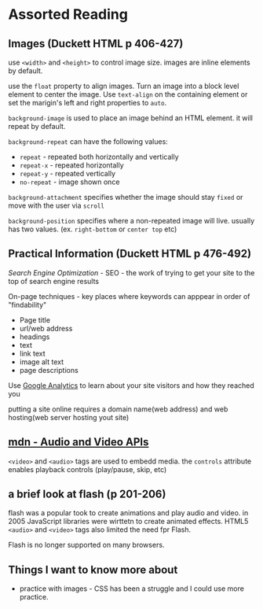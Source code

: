# Assorted Reading

## Images (Duckett HTML p 406-427)

use `<width>` and `<height>` to control image size. images are inline elements by default.

use the `float` property to align images. Turn an image into a block level element to center the image. Use `text-align` on the containing element or set the marigin's left and right properties to `auto`.

`background-image` is used to place an image behind an HTML element. it will repeat by default.

`background-repeat` can have the following values: 

* `repeat` - repeated both horizontally and vertically
* `repeat-x` - repeated horizontally
* `repeat-y` - repeated vertically
* `no-repeat` - image shown once

`background-attachment` specifies whether the image should stay `fixed` or move with the user via `scroll`

`background-position` specifies where a non-repeated image will live. usually has two values. (ex. `right-bottom` or `center top` etc)

## Practical Information (Duckett HTML p 476-492)

*Search Engine Optimization* - SEO - the work of trying to get your site to the top of search engine results

On-page techniques - key places where keywords can apppear in order of "findability"

* Page title
* url/web address
* headings
* text
* link text
* image alt text
* page descriptions

Use [Google Analytics](https://analytics.google.com/analytics/web/provision/#/provision) to learn about your site visitors and how they reached you

putting a site online requires a domain name(web address) and web hosting(web server hosting yout site)

## [mdn - Audio and Video APIs](https://developer.mozilla.org/en-US/docs/Learn/JavaScript/Client-side_web_APIs/Video_and_audio_APIs)

`<video>` and `<audio>` tags are used to embedd media. the `controls` attribute enables playback controls (play/pause, skip, etc)

## a brief look at flash (p 201-206)

flash was a popular took to create animations and play audio and video. in 2005 JavaScript libraries were wirttetn to create animated effects. HTML5 `<audio>` and `<video>` tags also limited the need fpr Flash.

Flash is no longer supported on many browsers.

## Things I want to know more about 

* practice with images - CSS has been a struggle and I could use more practice.
